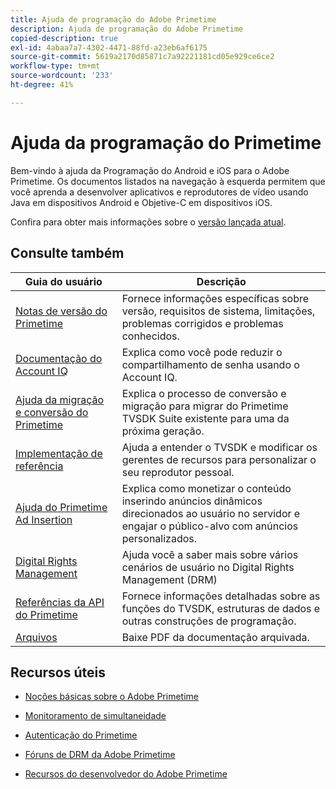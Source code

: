```yaml
---
title: Ajuda de programação do Adobe Primetime
description: Ajuda de programação do Adobe Primetime
copied-description: true
exl-id: 4abaa7a7-4302-4471-88fd-a23eb6af6175
source-git-commit: 5619a2170d85871c7a92221181cd05e929ce6ce2
workflow-type: tm+mt
source-wordcount: '233'
ht-degree: 41%

---
```


# Ajuda da programação do Primetime

Bem-vindo à ajuda da Programação do Android e iOS para o Adobe Primetime. Os documentos listados na navegação à esquerda permitem que você aprenda a desenvolver aplicativos e reprodutores de vídeo usando Java em dispositivos Android e Objetive-C em dispositivos iOS.

Confira para obter mais informações sobre o [versão lançada atual](tvsdk-3x-ios-prog/ios-3x-introduction/ios-3x-overview/ios-3x-overview.md).

## Consulte também

| Guia do usuário | Descrição |
|---|---|
| [Notas de versão do Primetime](/help/release-notes/home.md) | Fornece informações específicas sobre versão, requisitos de sistema, limitações, problemas corrigidos e problemas conhecidos. |
| [Documentação do Account IQ](/help/AccountIQ/home.md) | Explica como você pode reduzir o compartilhamento de senha usando o Account IQ. |
| [Ajuda da migração e conversão do Primetime](/help/migration-guides/home.md) | Explica o processo de conversão e migração para migrar do Primetime TVSDK Suite existente para uma da próxima geração. |
| [Implementação de referência](/help/android-reference-implementation/home.md) | Ajuda a entender o TVSDK e modificar os gerentes de recursos para personalizar o seu reprodutor pessoal. |
| [Ajuda do Primetime Ad Insertion](/help/primetime-ad-insertion/home.md) | Explica como monetizar o conteúdo inserindo anúncios dinâmicos direcionados ao usuário no servidor e engajar o público-alvo com anúncios personalizados. |
| [Digital Rights Management](/help/digital-rights-management/home.md) | Ajuda você a saber mais sobre vários cenários de usuário no Digital Rights Management (DRM) |
| [Referências da API do Primetime](/help/reference/api-references.md) | Fornece informações detalhadas sobre as funções do TVSDK, estruturas de dados e outras construções de programação. |
| [Arquivos](https://helpx.adobe.com/primetime/archives.html) | Baixe PDF da documentação arquivada. |

## Recursos úteis

* [Noções básicas sobre o Adobe Primetime](https://www.adobe.com/in/marketing/primetime.html)

* [Monitoramento de simultaneidade](https://tve.helpdocsonline.com/concurrency-monitoring-introduction)

* [Autenticação do Primetime](https://tve.helpdocsonline.com/home)

* [Fóruns de DRM da Adobe Primetime](https://forums.adobe.com/community/adobe_access)

* [Recursos do desenvolvedor do Adobe Primetime](https://www.adobe.com/devnet/primetime.html)
